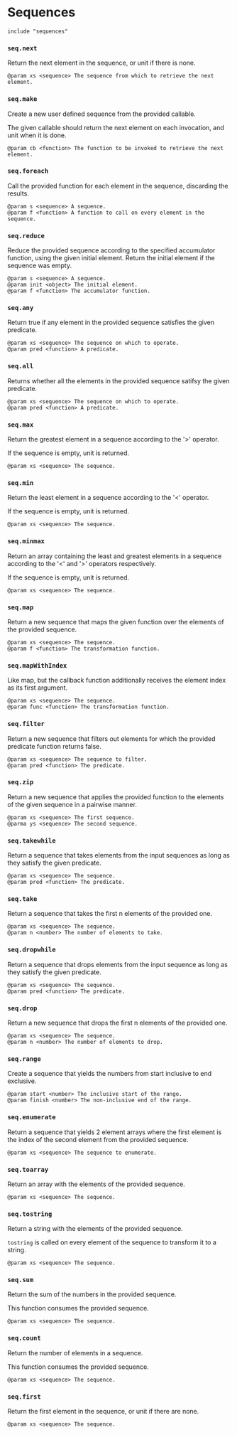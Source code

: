# Sequences

```
include "sequences"
```

### `seq.next`

Return the next element in the sequence, or unit if there is none.

```
@param xs <sequence> The sequence from which to retrieve the next element.
```

### `seq.make`

Create a new user defined sequence from the provided callable.

The given callable should return the next element on each invocation, and
unit when it is done.

```
@param cb <function> The function to be invoked to retrieve the next element.
```

### `seq.foreach`

Call the provided function for each element in the sequence, discarding
the results.

```
@param s <sequence> A sequence.
@param f <function> A function to call on every element in the sequence.
```

### `seq.reduce`

Reduce the provided sequence according to the specified accumulator function,
using the given initial element. Return the initial element if the sequence
was empty.

```
@param s <sequence> A sequence.
@param init <object> The initial element.
@param f <function> The accumulator function.
```

### `seq.any`

Return true if any element in the provided sequence satisfies the given
predicate.

```
@param xs <sequence> The sequence on which to operate.
@param pred <function> A predicate.
```

### `seq.all`

Returns whether all the elements in the provided sequence satifsy
the given predicate.

```
@param xs <sequence> The sequence on which to operate.
@param pred <function> A predicate.
```

### `seq.max`

Return the greatest element in a sequence according to the '>' operator.

If the sequence is empty, unit is returned.

```
@param xs <sequence> The sequence.
```

### `seq.min`

Return the least element in a sequence according to the '<' operator.

If the sequence is empty, unit is returned.

```
@param xs <sequence> The sequence.
```

### `seq.minmax`

Return an array containing the least and greatest elements in a sequence
according to the '<' and '>' operators respectively.

If the sequence is empty, unit is returned.

```
@param xs <sequence> The sequence.
```

### `seq.map`

Return a new sequence that maps the given function over the elements of the
provided sequence.

```
@param xs <sequence> The sequence.
@param f <function> The transformation function.
```

### `seq.mapWithIndex`

Like map, but the callback function additionally receives the element index
as its first argument.

```
@param xs <sequence> The sequence.
@param func <function> The transformation function.
```

### `seq.filter`

Return a new sequence that filters out elements for which the provided
predicate function returns false.

```
@param xs <sequence> The sequence to filter.
@param pred <function> The predicate.
```

### `seq.zip`

Return a new sequence that applies the provided function to the elements of
the given sequence in a pairwise manner.

```
@param xs <sequence> The first sequence.
@parma ys <sequence> The second sequence.
```

### `seq.takewhile`

Return a sequence that takes elements from the input sequences as long as
they satisfy the given predicate.

```
@param xs <sequence> The sequence.
@param pred <function> The predicate.
```

### `seq.take`

Return a sequence that takes the first n elements of the provided one.

```
@param xs <sequence> The sequence.
@param n <number> The number of elements to take.
```

### `seq.dropwhile`

Return a sequence that drops elements from the input sequence as long as they
satisfy the given predicate.

```
@param xs <sequence> The sequence.
@param pred <function> The predicate.
```

### `seq.drop`

Return a new sequence that drops the first n elements of the provided one.

```
@param xs <sequence> The sequence.
@param n <number> The number of elements to drop.
```

### `seq.range`

Create a sequence that yields the numbers from start inclusive to end
exclusive.

```
@param start <number> The inclusive start of the range.
@param finish <number> The non-inclusive end of the range.
```

### `seq.enumerate`

Return a sequence that yields 2 element arrays where the first element is the
index of the second element from the provided sequence.

```
@param xs <sequence> The sequence to enumerate.
```

### `seq.toarray`

Return an array with the elements of the provided sequence.

```
@param xs <sequence> The sequence.
```

### `seq.tostring`

Return a string with the elements of the provided sequence.

`tostring` is called on every element of the sequence to transform it to a
string.

```
@param xs <sequence> The sequence.
```

### `seq.sum`

Return the sum of the numbers in the provided sequence.

This function consumes the provided sequence.

```
@param xs <sequence> The sequence.
```

### `seq.count`

Return the number of elements in a sequence.

This function consumes the provided sequence.

```
@param xs <sequence> The sequence.
```

### `seq.first`

Return the first element in the sequence, or unit if there are none.

```
@param xs <sequence> The sequence.
```

